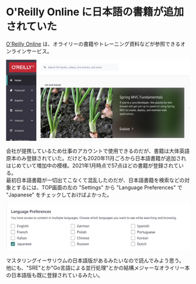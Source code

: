 # O'Reilly Online に日本語の書籍が追加されていた


[O'Reilly Online](https://learning.oreilly.com/home/) は、オライリーの書籍やトレーニング資料などが参照できるオンラインサービス。   

![oreilly_top.png](/img/2021/Jan/oreilly_top.png)

会社が提携しているため仕事のアカウントで使用できるのだが、書籍は大体英語原本のみ登録されていた。だけども2020年11月ごろから日本語書籍が追加されはじめていて増加中の模様。2021年1月時点で57点ほどの書籍が登録されている。  
最初日本語書籍が一切出てこなくて混乱したのだが、日本語書籍を検索などの対象とするには、TOP画面の左の "Settings" から "Language Preferences" で "Japanese" をチェックしておけばよかった。

![oreilly_top.png](/img/2021/Jan/setting.png)

マスタリングイーサリウムの日本語版があるみたいなので読んでみよう思う。
他にも、"SRE"とか"Go言語による並行処理"とかの結構メジャーなオライリー本の日本語版も既に登録されているみたい。